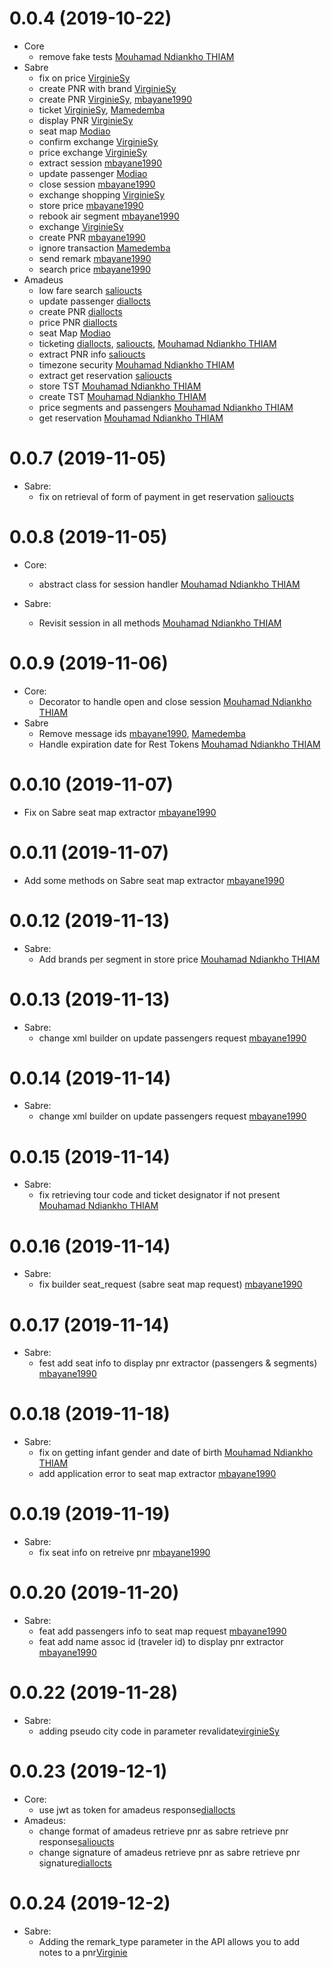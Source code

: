 # 0.0.4 (2019-10-22)
- Core
  - remove fake tests [Mouhamad Ndiankho THIAM](mohamed@ctsfares.com)
- Sabre
  - fix on price [VirginieSy](virginie@ctsfares.com)
  - create PNR with brand [VirginieSy](virginie@ctsfares.com)
  - create PNR [VirginieSy](virginie@ctsfares.com), [mbayane1990](mbaye@ctsfares.com)
  - ticket [VirginieSy](virginie@ctsfares.com), [Mamedemba](demba@ctsfares.com)
  - display PNR [VirginieSy](virginie@ctsfares.com)
  - seat map [Modiao](modou@ctsfares.com)
  - confirm exchange [VirginieSy](virginie@ctsfares.com)
  - price exchange [VirginieSy](virginie@ctsfares.com)
  - extract session [mbayane1990](mbaye@ctsfares.com)
  - update passenger [Modiao](modou@ctsfares.com)
  - close session [mbayane1990](mbaye@ctsfares.com)
  - exchange shopping [VirginieSy](virginie@ctsfares.com)
  - store price [mbayane1990](mbaye@ctsfares.com)
  - rebook air segment [mbayane1990](mbaye@ctsfares.com)
  - exchange [VirginieSy](virginie@ctsfares.com)
  - create PNR [mbayane1990](mbaye@ctsfares.com)
  - ignore transaction [Mamedemba](demba@ctsfares.com)
  - send remark [mbayane1990](mbaye@ctsfares.com)
  - search price [mbayane1990](mbaye@ctsfares.com)
- Amadeus
  - low fare search [salioucts](saliou@ctsfares.com)
  - update passenger [diallocts](amadou@ctsfares.com)
  - create PNR [diallocts](amadou@ctsfares.com)
  - price PNR [diallocts](amadou@ctsfares.com)
  - seat Map [Modiao](modou@ctsfares.com)
  - ticketing [diallocts](amadou@ctsfares.com), [salioucts](saliou@ctsfares.com), [Mouhamad Ndiankho THIAM](mohamed@ctsfares.com)
  - extract PNR info [salioucts](saliou@ctsfares.com)
  - timezone security [Mouhamad Ndiankho THIAM](mohamed@ctsfares.com)
  - extract get reservation [salioucts](saliou@ctsfares.com)
  - store TST [Mouhamad Ndiankho THIAM](mohamed@ctsfares.com)
  - create TST [Mouhamad Ndiankho THIAM](mohamed@ctsfares.com)
  - price segments and passengers [Mouhamad Ndiankho THIAM](mohamed@ctsfares.com)
  - get reservation [Mouhamad Ndiankho THIAM](mohamed@ctsfares.com)
  
 # 0.0.7 (2019-11-05)
 - Sabre:
    - fix on retrieval of form of payment in get reservation [salioucts](saliou@ctsfares.com)
 
 # 0.0.8 (2019-11-05)
 - Core:
    - abstract class for session handler [Mouhamad Ndiankho THIAM](mohamed@ctsfares.com)
    
 - Sabre:
    - Revisit session in all methods [Mouhamad Ndiankho THIAM](mohamed@ctsfares.com)
    
# 0.0.9 (2019-11-06)
- Core:
    - Decorator to handle open and close session [Mouhamad Ndiankho THIAM](mohamed@ctsfares.com)
- Sabre
    - Remove message ids [mbayane1990](mbaye@ctsfares.com), [Mamedemba](demba@ctsfares.com)
    - Handle expiration date for Rest Tokens [Mouhamad Ndiankho THIAM](mohamed@ctsfares.com)

# 0.0.10 (2019-11-07)
- Fix on Sabre seat map extractor [mbayane1990](mbaye@ctsfares.com)

# 0.0.11 (2019-11-07)
- Add some methods on Sabre seat map extractor [mbayane1990](mbaye@ctsfares.com)

# 0.0.12 (2019-11-13)
- Sabre:
    - Add brands per segment in store price [Mouhamad Ndiankho THIAM](mohamed@ctsfares.com)

# 0.0.13 (2019-11-13)
- Sabre:
    - change xml builder on  update passengers request [mbayane1990](mbaye@ctsfares.com)

# 0.0.14 (2019-11-14)
- Sabre:
    - change xml builder on  update passengers request [mbayane1990](mbaye@ctsfares.com)
    
# 0.0.15 (2019-11-14)
- Sabre:
    - fix retrieving tour code and ticket designator if not present [Mouhamad Ndiankho THIAM](mohamed@ctsfares.com)

# 0.0.16 (2019-11-14)
- Sabre:
    - fix builder seat_request (sabre seat map request) [mbayane1990](mbaye@ctsfares.com)

# 0.0.17 (2019-11-14)
- Sabre:
    - fest add seat info  to display pnr extractor (passengers & segments) [mbayane1990](mbaye@ctsfares.com)

# 0.0.18 (2019-11-18)
- Sabre:
    - fix on getting infant gender and date of birth [Mouhamad Ndiankho THIAM](mohamed@ctsfares.com)
    - add application error to seat map extractor [mbayane1990](mbaye@ctsfares.com)

# 0.0.19 (2019-11-19)
- Sabre:
    - fix seat info on retreive pnr [mbayane1990](mbaye@ctsfares.com)

# 0.0.20 (2019-11-20)
- Sabre:
    - feat add passengers info to seat map request [mbayane1990](mbaye@ctsfares.com)
    - feat add name assoc id (traveler id) to display pnr extractor [mbayane1990](mbaye@ctsfares.com)

# 0.0.22 (2019-11-28)
- Sabre:
    - adding pseudo city code in parameter revalidate[virginieSy](virginie@ctsfares.com)

# 0.0.23 (2019-12-1)
- Core:
    - use jwt as token for amadeus response[diallocts](amadou@ctsfares.com)
- Amadeus:
    - change format of amadeus retrieve pnr as sabre retrieve pnr response[salioucts](saliou@ctsfares.com)
    - change signature of amadeus retrieve pnr as sabre retrieve pnr signature[diallocts](amadou@ctsfares.com)


# 0.0.24 (2019-12-2)
- Sabre:
    - Adding the remark_type parameter in the API allows you to add notes to a pnr[Virginie](virginie@ctsfares.com)